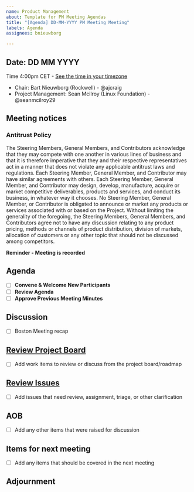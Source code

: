 ```yaml
---
name: Product Management
about: Template for PM Meeting Agendas
title: "[Agenda] DD-MM-YYYY PM Meeting Meeting"
labels: Agenda
assignees: bnieuwborg

---
```


## Date: DD MM YYYY 
Time 4:00pm CET - [See the time in your timezone](https://www.timeanddate.com/worldclock/fixedtime.html?msg=Technical+Sync+Meeting&iso=20240516T16&p1=37&ah=2)

- Chair: Bart Nieuwborg (Rockwell) - @ajcraig
- Project Management: Sean Mcilroy (Linux Foundation) - @seanmcilroy29

## Meeting notices

### Antitrust Policy

The Steering Members, General Members, and Contributors acknowledge that they may compete with one another in various lines of business and that it is therefore imperative that they and their respective representatives act in a manner that does not violate any applicable antitrust laws and regulations. Each Steering Member, General Member, and Contributor may have similar agreements with others. Each Steering Member, General Member, and Contributor may design, develop, manufacture, acquire or market competitive deliverables, products and services, and conduct its business, in whatever way it chooses. No Steering Member, General Member, or Contributor is obligated to announce or market any products or services associated with or based on the Project. Without limiting the generality of the foregoing, the Steering Members, General Members, and Contributors agree not to have any discussion relating to any product pricing, methods or channels of product distribution, division of markets, allocation of customers or any other topic that should not be discussed among competitors.

**Reminder - Meeting is recorded**

## Agenda
 - [ ] **Convene & Welcome New Participants**
 - [ ] **Review Agenda**
 - [ ] **Approve Previous Meeting Minutes** 

## Discussion
- [ ] Boston Meeting recap

## [Review Project Board](https://github.com/orgs/margo/projects/13)
- [ ] Add work items to review or discuss from the project board/roadmap

## [Review Issues](https://github.com/margo/product_management/issues) 
- [ ] Add issues that need review, assignment, triage, or other clarification

## AOB
 - [ ] Add any other items that were raised for discussion

## Items for next meeting
- [ ] Add any items that should be covered in the next meeting

## Adjournment
